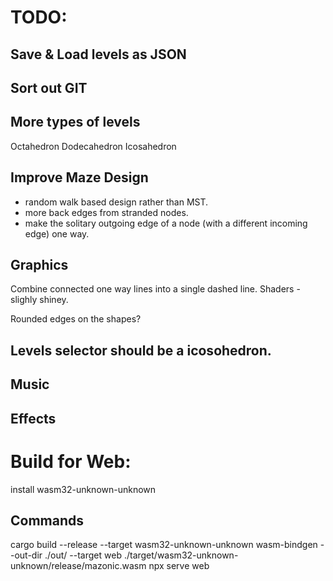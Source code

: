 # TODO:


## Save & Load levels as JSON

## Sort out GIT

## More types of levels
Octahedron
Dodecahedron
Icosahedron

## Improve Maze Design
- random walk based design rather than MST.
- more back edges from stranded nodes.
- make the solitary outgoing edge of a node (with a different incoming edge) one way.

## Graphics
Combine connected one way lines into a single dashed line.
Shaders - slighly shiney.

Rounded edges on the shapes?

## Levels selector should be a icosohedron.

## Music

## Effects

# Build for Web:

install wasm32-unknown-unknown

## Commands
cargo build --release --target wasm32-unknown-unknown
wasm-bindgen --out-dir ./out/ --target web ./target/wasm32-unknown-unknown/release/mazonic.wasm
npx serve web


